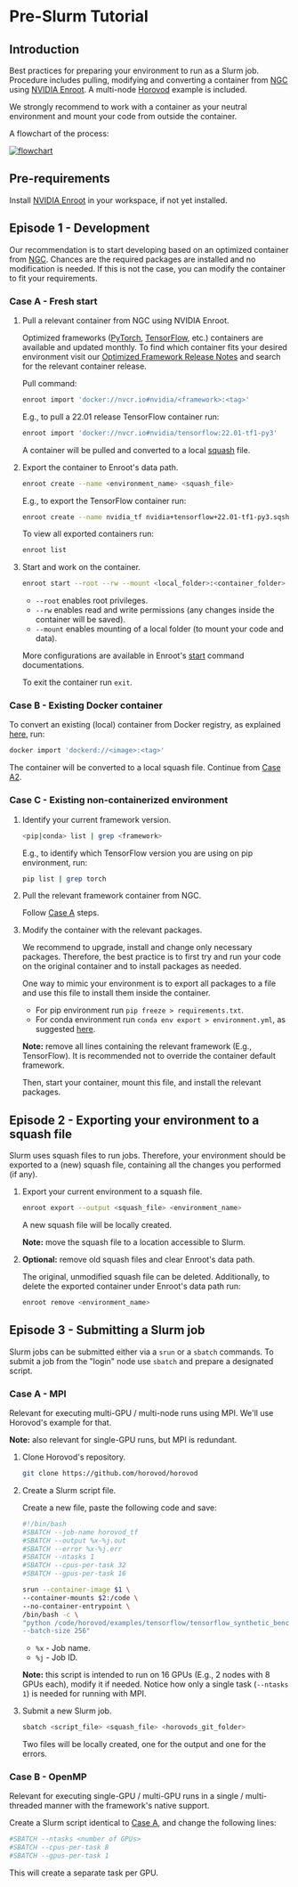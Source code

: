 # Pre-Slurm Tutorial

## Introduction

Best practices for preparing your environment to run as a Slurm job. Procedure includes pulling, modifying and converting a container from [NGC](https://catalog.ngc.nvidia.com/) using [NVIDIA Enroot](https://github.com/NVIDIA/enroot). A multi-node [Horovod](https://github.com/horovod/horovod) example is included.

We strongly recommend to work with a container as your neutral environment and mount your code from outside the container.

A flowchart of the process:

[![flowchart](flowchart.png)](flowchart.png)

## Pre-requirements

Install [NVIDIA Enroot](https://github.com/NVIDIA/enroot/blob/master/doc/installation.md) in your workspace, if not yet installed.

## Episode 1 - Development

Our recommendation is to start developing based on an optimized container from [NGC](https://catalog.ngc.nvidia.com/). Chances are the required packages are installed and no modification is needed. If this is not the case, you can modify the container to fit your requirements.

### Case A - Fresh start

1. Pull a relevant container from NGC using NVIDIA Enroot.

    Optimized frameworks ([PyTorch](https://catalog.ngc.nvidia.com/orgs/nvidia/containers/pytorch), [TensorFlow](https://catalog.ngc.nvidia.com/orgs/nvidia/containers/tensorflow), etc.) containers are available and updated monthly. To find which container fits your desired environment visit our [Optimized Framework Release Notes](https://docs.nvidia.com/deeplearning/frameworks/#optimized-frameworks-release-notes) and search for the relevant container release.

    Pull command:

    ```bash
    enroot import 'docker://nvcr.io#nvidia/<framework>:<tag>'
    ```

    E.g., to pull a 22.01 release TensorFlow container run:

    ```bash
    enroot import 'docker://nvcr.io#nvidia/tensorflow:22.01-tf1-py3'
    ```

    A container will be pulled and converted to a local [squash](https://en.wikipedia.org/wiki/SquashFS) file.

2. Export the container to Enroot's data path.

    ```bash
    enroot create --name <environment_name> <squash_file>
    ```

    E.g., to export the TensorFlow container run:

    ```bash
    enroot create --name nvidia_tf nvidia+tensorflow+22.01-tf1-py3.sqsh
    ```

    To view all exported containers run:

    ```bash
    enroot list
    ```

3. Start and work on the container.

    ```bash
    enroot start --root --rw --mount <local_folder>:<container_folder> <environment_name>
    ```

    - `--root` enables root privileges.
    - `--rw` enables read and write permissions (any changes inside the container will be saved).
    - `--mount` enables mounting of a local folder (to mount your code and data).

    More configurations are available in Enroot's [start](https://github.com/NVIDIA/enroot/blob/master/doc/cmd/start.md) command documentations.

    To exit the container run `exit`.

### Case B - Existing Docker container

To convert an existing (local) container from Docker registry, as explained [here](https://github.com/NVIDIA/enroot/blob/master/doc/cmd/import.md), run:

```bash
docker import 'dockerd://<image>:<tag>'
```

The container will be converted to a local squash file. Continue from [Case A2](#case-a---fresh-start).

### Case C - Existing non-containerized environment

1. Identify your current framework version.

    ```bash
    <pip|conda> list | grep <framework>
    ```

    E.g., to identify which TensorFlow version you are using on pip environment, run:

    ```bash
    pip list | grep torch
    ```

2. Pull the relevant framework container from NGC.

    Follow [Case A](#case-a---fresh-start) steps.

3. Modify the container with the relevant packages.

    We recommend to upgrade, install and change only necessary packages. Therefore, the best practice is to first try and run your code on the original container and to install packages as needed.

    One way to mimic your environment is to export all packages to a file and use this file to install them inside the container.

    - For pip environment run `pip freeze > requirements.txt`.
    - For conda environment run `conda env export > environment.yml`, as suggested [here](https://docs.conda.io/projects/conda/en/latest/user-guide/tasks/manage-environments.html#sharing-an-environment).

    __Note:__ remove all lines containing the relevant framework (E.g., TensorFlow). It is recommended not to override the container default framework.

    Then, start your container, mount this file, and install the relevant packages.

## Episode 2 - Exporting your environment to a squash file

Slurm uses squash files to run jobs. Therefore, your environment should be exported to a (new) squash file, containing all the changes you performed (if any).

1. Export your current environment to a squash file.

    ```bash
    enroot export --output <squash_file> <environment_name>
    ```

    A new squash file will be locally created.

    __Note:__ move the squash file to a location accessible to Slurm.

2. __Optional:__ remove old squash files and clear Enroot's data path.

    The original, unmodified squash file can be deleted. Additionally, to delete the exported container under Enroot's data path run:

    ```bash
    enroot remove <environment_name>
    ```

## Episode 3 - Submitting a Slurm job

Slurm jobs can be submitted either via a `srun` or a `sbatch` commands. To submit a job from the "login" node use `sbatch` and prepare a designated script.

### Case A - MPI

Relevant for executing multi-GPU / multi-node runs using MPI. We'll use Horovod's example for that.

__Note:__ also relevant for single-GPU runs, but MPI is redundant.

1. Clone Horovod's repository.

    ```bash
    git clone https://github.com/horovod/horovod
    ```

2. Create a Slurm script file.

    Create a new file, paste the following code and save:

    ```bash
    #!/bin/bash
    #SBATCH --job-name horovod_tf
    #SBATCH --output %x-%j.out
    #SBATCH --error %x-%j.err
    #SBATCH --ntasks 1
    #SBATCH --cpus-per-task 32
    #SBATCH --gpus-per-task 16

    srun --container-image $1 \
    --container-mounts $2:/code \
    --no-container-entrypoint \
    /bin/bash -c \
    "python /code/horovod/examples/tensorflow/tensorflow_synthetic_benchmark.py \
    --batch-size 256"
    ```

    - `%x` - Job name.
    - `%j` - Job ID.

    __Note:__ this script is intended to run on 16 GPUs (E.g., 2 nodes with 8 GPUs each), modify it if needed. Notice how only a single task (`--ntasks 1`) is needed for running with MPI.

3. Submit a new Slurm job.

    ```bash
    sbatch <script_file> <squash_file> <horovods_git_folder>
    ```

    Two files will be locally created, one for the output and one for the errors.

### Case B - OpenMP

Relevant for executing single-GPU / multi-GPU runs in a single / multi-threaded manner with the framework's native support.

Create a Slurm script identical to [Case A](#case-a---mpi), and change the following lines:

```bash
#SBATCH --ntasks <number of GPUs>
#SBATCH --cpus-per-task 8
#SBATCH --gpus-per-task 1
```

This will create a separate task per GPU.
